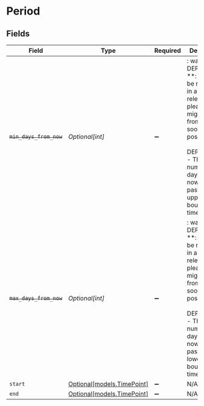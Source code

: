 # Period


## Fields

| Field                                                                                                                                                                                                                  | Type                                                                                                                                                                                                                   | Required                                                                                                                                                                                                               | Description                                                                                                                                                                                                            |
| ---------------------------------------------------------------------------------------------------------------------------------------------------------------------------------------------------------------------- | ---------------------------------------------------------------------------------------------------------------------------------------------------------------------------------------------------------------------- | ---------------------------------------------------------------------------------------------------------------------------------------------------------------------------------------------------------------------- | ---------------------------------------------------------------------------------------------------------------------------------------------------------------------------------------------------------------------- |
| ~~`min_days_from_now`~~                                                                                                                                                                                                | *Optional[int]*                                                                                                                                                                                                        | :heavy_minus_sign:                                                                                                                                                                                                     | : warning: ** DEPRECATED **: This will be removed in a future release, please migrate away from it as soon as possible.<br/><br/>DEPRECATED - The number of days from now in the past to define upper boundary of time period. |
| ~~`max_days_from_now`~~                                                                                                                                                                                                | *Optional[int]*                                                                                                                                                                                                        | :heavy_minus_sign:                                                                                                                                                                                                     | : warning: ** DEPRECATED **: This will be removed in a future release, please migrate away from it as soon as possible.<br/><br/>DEPRECATED - The number of days from now in the past to define lower boundary of time period. |
| `start`                                                                                                                                                                                                                | [Optional[models.TimePoint]](../models/timepoint.md)                                                                                                                                                                   | :heavy_minus_sign:                                                                                                                                                                                                     | N/A                                                                                                                                                                                                                    |
| `end`                                                                                                                                                                                                                  | [Optional[models.TimePoint]](../models/timepoint.md)                                                                                                                                                                   | :heavy_minus_sign:                                                                                                                                                                                                     | N/A                                                                                                                                                                                                                    |